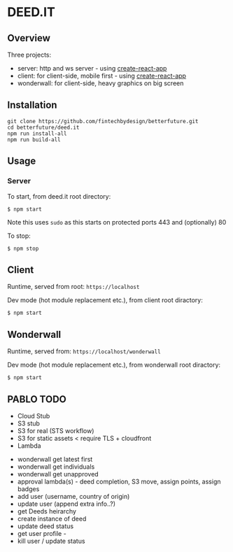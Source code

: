 # DEED.IT


## Overview

Three projects:
- server: http and ws server - using [create-react-app](https://github.com/facebook/create-react-app)
- client: for client-side, mobile first - using [create-react-app](https://github.com/facebook/create-react-app)
- wonderwall: for client-side, heavy graphics on big screen 

## Installation
```shell
git clone https://github.com/fintechbydesign/betterfuture.git
cd betterfuture/deed.it
npm run install-all
npm run build-all
```

## Usage
### Server

To start, from deed.it root directory:
```shell
$ npm start
``` 
Note this uses `sudo` as this starts on protected ports 443 and (optionally) 80 

To stop:
```shell
$ npm stop
``` 

## Client
Runtime, served from root: `https://localhost` 

Dev mode (hot  module replacement etc.), from client root diractory:
```shell
$ npm start
``` 

## Wonderwall
Runtime, served from: `https://localhost/wonderwall` 

Dev mode (hot  module replacement etc.), from wonderwall root diractory:
```shell
$ npm start
``` 

## PABLO TODO
* Cloud Stub
* S3 stub
* S3 for real (STS workflow)
* S3 for static assets < require TLS + cloudfront
* Lambda
 - wonderwall get latest first
 - wonderwall get individuals
 - wonderwall get unapproved
 - approval lambda(s) - deed completion, S3 move, assign points, assign badges
 - add user (username, country of origin)
 - update user (append extra info..?) 
 - get Deeds heirarchy
 - create instance of deed
 - update deed status
 - get user profile - 
 - kill user / update status



  
    
 
